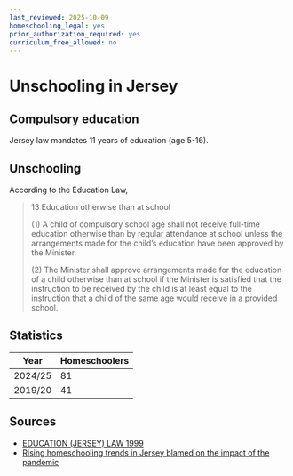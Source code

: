 ```yaml
---
last_reviewed: 2025-10-09
homeschooling_legal: yes
prior_authorization_required: yes
curriculum_free_allowed: no
---
```

# Unschooling in Jersey

## Compulsory education

Jersey law mandates 11 years of education (age 5-16).

## Unschooling

According to the Education Law,

> 13      Education otherwise than at school
> 
> (1)     A child of compulsory school age shall not receive full-time education otherwise than by regular attendance at school unless the arrangements made for the child’s education have been approved by the Minister.
> 
> (2)     The Minister shall approve arrangements made for the education of a child otherwise than at school if the Minister is satisfied that the instruction to be received by the child is at least equal to the instruction that a child of the same age would receive in a provided school.

## Statistics

| Year | Homeschoolers |
| - | - |
| 2024/25 | 81 |
| 2019/20 | 41 |

## Sources

- [EDUCATION (JERSEY) LAW 1999](https://www.jerseylaw.je/laws/current/Pages/10.800.aspx)
- [Rising homeschooling trends in Jersey blamed on the impact of the pandemic](https://www.itv.com/news/channel/2025-05-06/rising-homeschooling-trends-blamed-on-pandemic)
